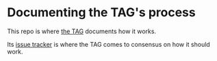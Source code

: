 # Documenting the TAG's process

This repo is where [the TAG](https://tag.w3.org) documents how it works.

Its [issue tracker](https://github.com/w3ctag/process/issues) is where the TAG comes to consensus on how it should work.
